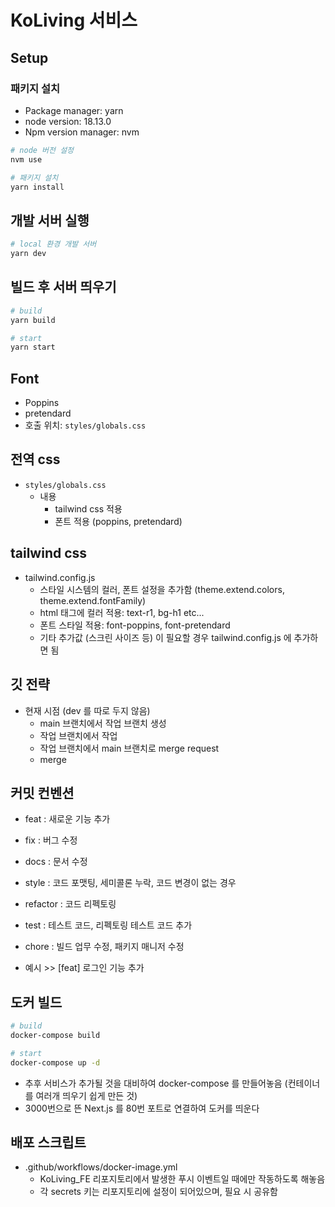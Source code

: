 # KoLiving 서비스

## Setup

### 패키지 설치

- Package manager: yarn
- node version: 18.13.0
- Npm version manager: nvm

```bash
# node 버전 설정
nvm use

# 패키지 설치
yarn install
```

## 개발 서버 실행

```bash
# local 환경 개발 서버
yarn dev
```

## 빌드 후 서버 띄우기

```bash
# build
yarn build

# start
yarn start
```

## Font

- Poppins
- pretendard
- 호출 위치: `styles/globals.css`

## 전역 css

- `styles/globals.css`
  - 내용
    - tailwind css 적용
    - 폰트 적용 (poppins, pretendard)

## tailwind css

- tailwind.config.js
  - 스타일 시스템의 컬러, 폰트 설정을 추가함 (theme.extend.colors, theme.extend.fontFamily)
  - html 태그에 컬러 적용: text-r1, bg-h1 etc...
  - 폰트 스타일 적용: font-poppins, font-pretendard
  - 기타 추가값 (스크린 사이즈 등) 이 필요할 경우 tailwind.config.js 에 추가하면 됨

## 깃 전략

- 현재 시점 (dev 를 따로 두지 않음)
  - main 브랜치에서 작업 브랜치 생성
  - 작업 브랜치에서 작업
  - 작업 브랜치에서 main 브랜치로 merge request
  - merge

## 커밋 컨벤션

- feat : 새로운 기능 추가
- fix : 버그 수정
- docs : 문서 수정
- style : 코드 포맷팅, 세미콜론 누락, 코드 변경이 없는 경우
- refactor : 코드 리펙토링
- test : 테스트 코드, 리펙토링 테스트 코드 추가
- chore : 빌드 업무 수정, 패키지 매니저 수정

- 예시 >> [feat] 로그인 기능 추가

## 도커 빌드

```bash
# build
docker-compose build

# start
docker-compose up -d
```

- 추후 서비스가 추가될 것을 대비하여 docker-compose 를 만들어놓음 (컨테이너를 여러개 띄우기 쉽게 만든 것)
- 3000번으로 뜬 Next.js 를 80번 포트로 연결하여 도커를 띄운다

## 배포 스크립트

- .github/workflows/docker-image.yml
  - KoLiving_FE 리포지토리에서 발생한 푸시 이벤트일 때에만 작동하도록 해놓음
  - 각 secrets 키는 리포지토리에 설정이 되어있으며, 필요 시 공유함
